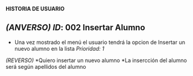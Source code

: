 **HISTORIA DE USUARIO**

*(ANVERSO)*
*ID*: 002 Insertar Alumno
-----------------------------------------------
- Una vez mostrado el menú el usuario tendrá la opcion de Insertar un nuevo alumno en la lista
*Prioridad: 1*

*(REVERSO)*
*Quiero insertar un nuevo alumno
*La insercción del alumno será según apellidos del alumno
